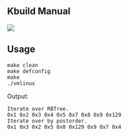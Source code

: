 Kbuild Manual
------------------------------

![](https://img.shields.io/aur/license/yaourt.svg)

## Usage

```
make clean
make defconfig
make
./vmlinux
```

Output:

```
Iterate over RBTree.
0x1 0x2 0x3 0x4 0x5 0x7 0x8 0x9 0x129 
Iterate over by postorder.
0x1 0x3 0x2 0x5 0x8 0x129 0x9 0x7 0x4
```
